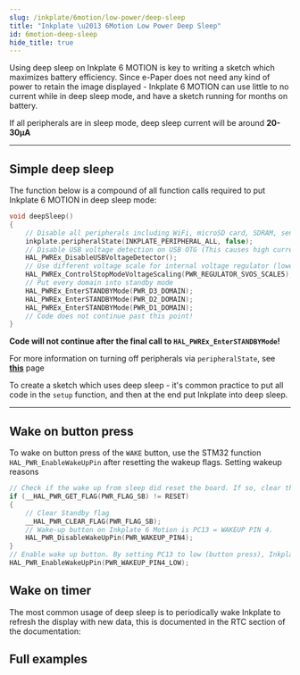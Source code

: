 ```yaml
---
slug: /inkplate/6motion/low-power/deep-sleep
title: "Inkplate \u2013 6Motion Low Power Deep Sleep"
id: 6motion-deep-sleep
hide_title: true
---
```

<SectionTitle title="Deep sleep" backgroundImage="/img/deepsleep.jpg" />

Using deep sleep on Inkplate 6 MOTION is key to writing a sketch which maximizes battery efficiency. Since e-Paper does not need any kind of power to retain the image displayed - Inkplate 6 MOTION can use little to no current while in deep sleep mode, and have a sketch running for months on battery.

<InfoBox>If all peripherals are in sleep mode, deep sleep current will be around **20-30µA**</InfoBox>

---

## Simple deep sleep

The function below is a compound of all function calls required to put Inkplate 6 MOTION in deep sleep mode:

```cpp
void deepSleep()
{
    // Disable all peripherals including WiFi, microSD card, SDRAM, sensors etc
    inkplate.peripheralState(INKPLATE_PERIPHERAL_ALL, false);
    // Disable USB voltage detection on USB OTG (This causes high current consumption in sleep!)
    HAL_PWREx_DisableUSBVoltageDetector();
    // Use different voltage scale for internal voltage regulator (lower current consumption in sleep mode)
    HAL_PWREx_ControlStopModeVoltageScaling(PWR_REGULATOR_SVOS_SCALE5);
    // Put every domain into standby mode
    HAL_PWREx_EnterSTANDBYMode(PWR_D3_DOMAIN);
    HAL_PWREx_EnterSTANDBYMode(PWR_D2_DOMAIN);
    HAL_PWREx_EnterSTANDBYMode(PWR_D1_DOMAIN);
    // Code does not continue past this point!
}
```
<WarningBox>**Code will not continue after the final call to `HAL_PWREx_EnterSTANDBYMode`!**</WarningBox>

<InfoBox>For more information on turning off peripherals via `peripheralState`, see [**this**](/inkplate/6motion/peripherals/introduction#powering-off/) page</InfoBox>

To create a sketch which uses deep sleep - it's common practice to put all code in the `setup` function, and then at the end put Inkplate into deep sleep.

---

## Wake on button press

To wake on button press of the `WAKE` button, use the STM32 function `HAL_PWR_EnableWakeUpPin` after resetting the wakeup flags. Setting wakeup reasons  
```cpp
// Check if the wake up from sleep did reset the board. If so, clear the flags
if (__HAL_PWR_GET_FLAG(PWR_FLAG_SB) != RESET)
{
    // Clear Standby flag
    __HAL_PWR_CLEAR_FLAG(PWR_FLAG_SB);
    // Wake-up button on Inkplate 6 Motion is PC13 = WAKEUP PIN 4.
    HAL_PWR_DisableWakeUpPin(PWR_WAKEUP_PIN4);
}
// Enable wake up button. By setting PC13 to low (button press), Inkplate will wake up
HAL_PWR_EnableWakeUpPin(PWR_WAKEUP_PIN4_LOW);
```

## Wake on timer

The most common usage of deep sleep is to periodically wake Inkplate to refresh the display with new data, this is documented in the RTC section of the documentation:
<QuickLink 
  title="RTC deep sleep wakeup" 
  description="How to use the built-in RTC to set a timer wake up from deep sleep"
  url="https://github.com/SolderedElectronics/Inkplate_Motion_Arduino_Library/blob/main/examples/Inkplate6Motion/Advanced/DeepSleep/Inkplate_6_Motion_Deep_Sleep/Inkplate_6_Motion_Deep_Sleep.ino" 
/>

## Full examples

<QuickLink 
  title="Inkplate 6 MOTION deep sleep example" 
  description="This example demonstrates a sketch structured around deep sleep, it's an overview of all the deep sleep possibilies on Inkplate 6 MOTION, with waking on timer or pushbutton"
  url="https://github.com/SolderedElectronics/Inkplate_Motion_Arduino_Library/blob/main/examples/Inkplate6Motion/Advanced/DeepSleep/Inkplate_6_Motion_Deep_Sleep/Inkplate_6_Motion_Deep_Sleep.ino" 
/>
